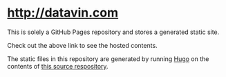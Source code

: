 # http://datavin.com

This is solely a GitHub Pages repository and stores a generated static site. 

Check out the above link to see the hosted contents. 

The static files in this repository are generated by running [Hugo](https://gohugo.io) on the contents of [this source respository](https://github.com/VincentTatan/datavin).